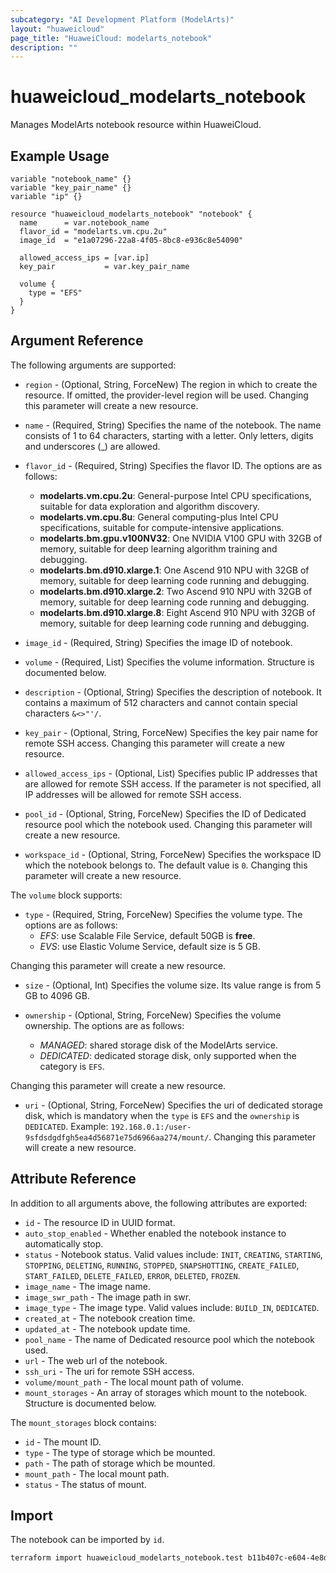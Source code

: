 ```yaml
---
subcategory: "AI Development Platform (ModelArts)"
layout: "huaweicloud"
page_title: "HuaweiCloud: modelarts_notebook"
description: ""
---
```


# huaweicloud_modelarts_notebook

Manages ModelArts notebook resource within HuaweiCloud.

## Example Usage

```hcl
variable "notebook_name" {}
variable "key_pair_name" {}
variable "ip" {}

resource "huaweicloud_modelarts_notebook" "notebook" {
  name      = var.notebook_name
  flavor_id = "modelarts.vm.cpu.2u"
  image_id  = "e1a07296-22a8-4f05-8bc8-e936c8e54090"

  allowed_access_ips = [var.ip]
  key_pair           = var.key_pair_name

  volume {
    type = "EFS"
  }
}
```

## Argument Reference

The following arguments are supported:

* `region` - (Optional, String, ForceNew) The region in which to create the resource. If omitted, the
  provider-level region will be used. Changing this parameter will create a new resource.

* `name` - (Required, String) Specifies the name of the notebook. The name consists of 1 to 64 characters,
 starting with a letter. Only letters, digits and underscores (_) are allowed.

* `flavor_id` - (Required, String) Specifies the flavor ID. The options are as follows:
  - **modelarts.vm.cpu.2u**: General-purpose Intel CPU specifications, suitable for data exploration and algorithm
   discovery.
  - **modelarts.vm.cpu.8u**: General computing-plus Intel CPU specifications, suitable for compute-intensive
   applications.
  - **modelarts.bm.gpu.v100NV32**: One NVIDIA V100 GPU with 32GB of memory, suitable for deep learning algorithm
   training and debugging.
  - **modelarts.bm.d910.xlarge.1**: One Ascend 910 NPU with 32GB of memory, suitable for deep learning code running
   and debugging.
  - **modelarts.bm.d910.xlarge.2**: Two Ascend 910 NPU with 32GB of memory, suitable for deep learning code running
   and debugging.
  - **modelarts.bm.d910.xlarge.8**: Eight Ascend 910 NPU with 32GB of memory, suitable for deep learning code running
   and debugging.

* `image_id` - (Required, String) Specifies the image ID of notebook.

* `volume` - (Required, List) Specifies the volume information. Structure is documented below.

* `description` - (Optional, String) Specifies the description of notebook. It contains a maximum of 512 characters and
 cannot contain special characters `&<>"'/`.

* `key_pair` - (Optional, String, ForceNew) Specifies the key pair name for remote SSH access.
 Changing this parameter will create a new resource.

* `allowed_access_ips` - (Optional, List) Specifies public IP addresses that are allowed for remote SSH access.
 If the parameter is not specified, all IP addresses will be allowed for remote SSH access.

* `pool_id` - (Optional, String, ForceNew) Specifies the ID of Dedicated resource pool which the notebook used.
 Changing this parameter will create a new resource.

* `workspace_id` - (Optional, String, ForceNew) Specifies the workspace ID which the notebook belongs to.
 The default value is `0`. Changing this parameter will create a new resource.

The `volume` block supports:

* `type` - (Required, String, ForceNew) Specifies the volume type. The options are as follows:
  - *EFS*: use Scalable File Service, default 50GB is **free**.
  - *EVS*: use Elastic Volume Service, default size is 5 GB.
  
 Changing this parameter will create a new resource.

* `size` - (Optional, Int) Specifies the volume size. Its value range is from 5 GB to 4096 GB.

* `ownership` - (Optional, String, ForceNew) Specifies the volume ownership. The options are as follows:
  - *MANAGED*: shared storage disk of the ModelArts service.
  - *DEDICATED*: dedicated storage disk, only supported when the category is `EFS`.

 Changing this parameter will create a new resource.

* `uri` - (Optional, String, ForceNew) Specifies the uri of dedicated storage disk, which is mandatory when the `type`
 is `EFS` and the `ownership` is `DEDICATED`. Example: `192.168.0.1:/user-9sfdsdgdfgh5ea4d56871e75d6966aa274/mount/`.
 Changing this parameter will create a new resource.

## Attribute Reference

In addition to all arguments above, the following attributes are exported:

* `id` - The resource ID in UUID format.
* `auto_stop_enabled` - Whether enabled the notebook instance to automatically stop.
* `status` - Notebook status. Valid values include: `INIT`, `CREATING`, `STARTING`, `STOPPING`, `DELETING`, `RUNNING`,
 `STOPPED`, `SNAPSHOTTING`, `CREATE_FAILED`, `START_FAILED`, `DELETE_FAILED`, `ERROR`, `DELETED`, `FROZEN`.
* `image_name` - The image name.
* `image_swr_path` - The image path in swr.
* `image_type` - The image type. Valid values include: `BUILD_IN`, `DEDICATED`.
* `created_at` - The notebook creation time.
* `updated_at` - The notebook update time.
* `pool_name` - The name of Dedicated resource pool which the notebook used.
* `url` - The web url of the notebook.
* `ssh_uri` - The uri for remote SSH access.
* `volume/mount_path` - The local mount path of volume.
* `mount_storages` - An array of storages which mount to the notebook. Structure is documented below.

The `mount_storages` block contains:

* `id` - The mount ID.
* `type` - The type of storage which be mounted.
* `path` - The path of storage which be mounted.
* `mount_path` - The local mount path.
* `status` - The status of mount.

## Import

The notebook can be imported by `id`.

```bash
terraform import huaweicloud_modelarts_notebook.test b11b407c-e604-4e8d-8bc4-92398320b847
```
